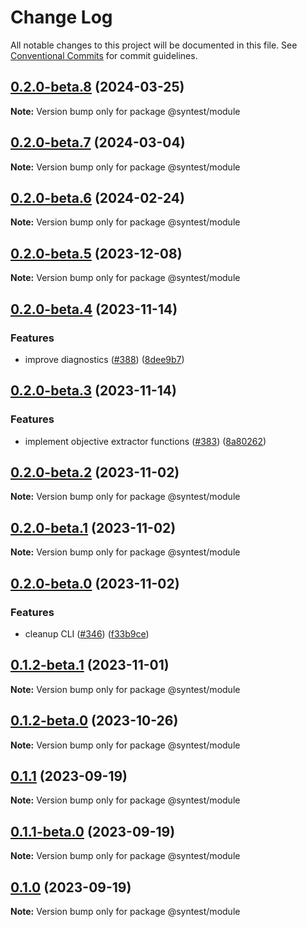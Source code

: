# Change Log

All notable changes to this project will be documented in this file.
See [Conventional Commits](https://conventionalcommits.org) for commit guidelines.

## [0.2.0-beta.8](https://github.com/syntest-framework/syntest-framework/compare/@syntest/module@0.2.0-beta.7...@syntest/module@0.2.0-beta.8) (2024-03-25)

**Note:** Version bump only for package @syntest/module

## [0.2.0-beta.7](https://github.com/syntest-framework/syntest-framework/compare/@syntest/module@0.2.0-beta.6...@syntest/module@0.2.0-beta.7) (2024-03-04)

**Note:** Version bump only for package @syntest/module

## [0.2.0-beta.6](https://github.com/syntest-framework/syntest-framework/compare/@syntest/module@0.2.0-beta.5...@syntest/module@0.2.0-beta.6) (2024-02-24)

**Note:** Version bump only for package @syntest/module

## [0.2.0-beta.5](https://github.com/syntest-framework/syntest-framework/compare/@syntest/module@0.2.0-beta.4...@syntest/module@0.2.0-beta.5) (2023-12-08)

**Note:** Version bump only for package @syntest/module

## [0.2.0-beta.4](https://github.com/syntest-framework/syntest-framework/compare/@syntest/module@0.2.0-beta.3...@syntest/module@0.2.0-beta.4) (2023-11-14)

### Features

- improve diagnostics ([#388](https://github.com/syntest-framework/syntest-framework/issues/388)) ([8dee9b7](https://github.com/syntest-framework/syntest-framework/commit/8dee9b7c266fc54908c896220084729ac8b2ffe3))

## [0.2.0-beta.3](https://github.com/syntest-framework/syntest-framework/compare/@syntest/module@0.2.0-beta.2...@syntest/module@0.2.0-beta.3) (2023-11-14)

### Features

- implement objective extractor functions ([#383](https://github.com/syntest-framework/syntest-framework/issues/383)) ([8a80262](https://github.com/syntest-framework/syntest-framework/commit/8a80262184a826c9d0ffd37e6a90c95e3acb1327))

## [0.2.0-beta.2](https://github.com/syntest-framework/syntest-framework/compare/@syntest/module@0.2.0-beta.1...@syntest/module@0.2.0-beta.2) (2023-11-02)

**Note:** Version bump only for package @syntest/module

## [0.2.0-beta.1](https://github.com/syntest-framework/syntest-framework/compare/@syntest/module@0.2.0-beta.0...@syntest/module@0.2.0-beta.1) (2023-11-02)

**Note:** Version bump only for package @syntest/module

## [0.2.0-beta.0](https://github.com/syntest-framework/syntest-framework/compare/@syntest/module@0.1.2-beta.1...@syntest/module@0.2.0-beta.0) (2023-11-02)

### Features

- cleanup CLI ([#346](https://github.com/syntest-framework/syntest-framework/issues/346)) ([f33b9ce](https://github.com/syntest-framework/syntest-framework/commit/f33b9ce6e3325d77db0bd5177d161e53a6bc1477))

## [0.1.2-beta.1](https://github.com/syntest-framework/syntest-framework/compare/@syntest/module@0.1.2-beta.0...@syntest/module@0.1.2-beta.1) (2023-11-01)

**Note:** Version bump only for package @syntest/module

## [0.1.2-beta.0](https://github.com/syntest-framework/syntest-framework/compare/@syntest/module@0.1.1...@syntest/module@0.1.2-beta.0) (2023-10-26)

**Note:** Version bump only for package @syntest/module

## [0.1.1](https://github.com/syntest-framework/syntest-framework/compare/@syntest/module@0.1.1-beta.0...@syntest/module@0.1.1) (2023-09-19)

**Note:** Version bump only for package @syntest/module

## [0.1.1-beta.0](https://github.com/syntest-framework/syntest-framework/compare/@syntest/module@0.1.0-beta.22...@syntest/module@0.1.1-beta.0) (2023-09-19)

**Note:** Version bump only for package @syntest/module

## [0.1.0](https://github.com/syntest-framework/syntest-framework/compare/@syntest/module@0.1.0-beta.22...@syntest/module@0.1.0) (2023-09-19)

**Note:** Version bump only for package @syntest/module
